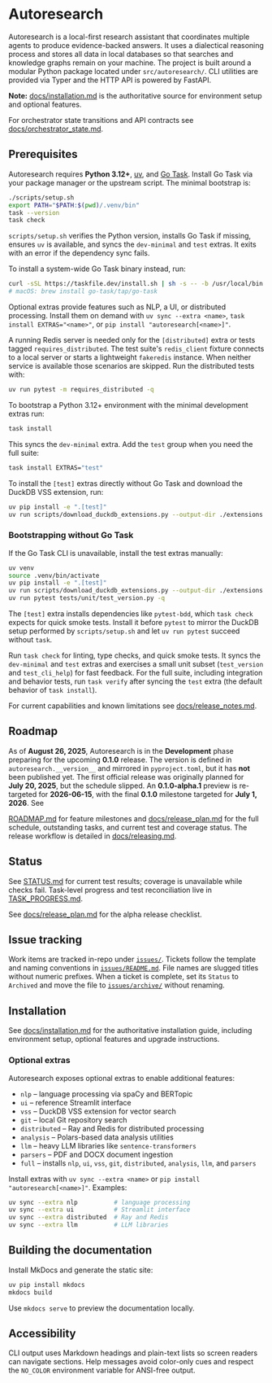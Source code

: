 # Autoresearch

Autoresearch is a local-first research assistant that coordinates multiple agents to
produce evidence-backed answers. It uses a dialectical reasoning process and stores all
data in local databases so that searches and knowledge graphs remain on your machine.
The project is built around a modular Python package located under `src/autoresearch/`.
CLI utilities are provided via Typer and the HTTP API is powered by FastAPI.

**Note:** [docs/installation.md](docs/installation.md) is the authoritative
source for environment setup and optional features.

For orchestrator state transitions and API contracts see
[docs/orchestrator_state.md](docs/orchestrator_state.md).

## Prerequisites

Autoresearch requires **Python 3.12+**, [uv](https://github.com/astral-sh/uv),
and [Go Task](https://taskfile.dev/). Install Go Task via your package manager
or the upstream script. The minimal bootstrap is:

```bash
./scripts/setup.sh
export PATH="$PATH:$(pwd)/.venv/bin"
task --version
task check
```

`scripts/setup.sh` verifies the Python version, installs Go Task if missing,
ensures `uv` is available, and syncs the `dev-minimal` and `test` extras. It
exits with an error if the dependency sync fails.

To install a system-wide Go Task binary instead, run:

```bash
curl -sSL https://taskfile.dev/install.sh | sh -s -- -b /usr/local/bin
# macOS: brew install go-task/tap/go-task
```

Optional extras provide features such as NLP, a UI, or distributed
processing. Install them on demand with `uv sync --extra <name>`,
`task install EXTRAS="<name>"`, or
`pip install "autoresearch[<name>]"`.

A running Redis server is needed only for the `[distributed]` extra or tests
tagged `requires_distributed`. The test suite's `redis_client` fixture connects
to a local server or starts a lightweight `fakeredis` instance. When neither
service is available those scenarios are skipped. Run the distributed tests
with:

```bash
uv run pytest -m requires_distributed -q
```

To bootstrap a Python 3.12+ environment with the minimal development extras run:

```bash
task install
```

This syncs the `dev-minimal` extra. Add the `test` group when you need the full
suite:

```bash
task install EXTRAS="test"
```

To install the `[test]` extras directly without Go Task and download the DuckDB
VSS extension, run:

```bash
uv pip install -e ".[test]"
uv run scripts/download_duckdb_extensions.py --output-dir ./extensions
```

### Bootstrapping without Go Task

If the Go Task CLI is unavailable, install the test extras manually:

```bash
uv venv
source .venv/bin/activate
uv pip install -e ".[test]"
uv run scripts/download_duckdb_extensions.py --output-dir ./extensions
uv run pytest tests/unit/test_version.py -q
```

The `[test]` extra installs dependencies like `pytest-bdd`, which `task check`
expects for quick smoke tests. Install it before `pytest` to mirror the DuckDB
setup performed by `scripts/setup.sh` and let `uv run pytest` succeed without
`task`.

Run `task check` for linting, type checks, and quick smoke tests. It syncs the
`dev-minimal` and `test` extras and exercises a small unit subset (`test_version`
and `test_cli_help`) for fast feedback. For the full suite, including
integration and behavior tests, run `task verify` after syncing the `test` extra
(the default behavior of `task install`).

For current capabilities and known limitations see
[docs/release_notes.md](docs/release_notes.md).

## Roadmap

As of **August 26, 2025**, Autoresearch is in the **Development** phase
preparing for the upcoming **0.1.0** release. The version is defined in
`autoresearch.__version__` and mirrored in `pyproject.toml`, but it has
**not** been published yet. The first official release was originally
planned for **July 20, 2025**, but the schedule slipped. An
**0.1.0-alpha.1** preview is re-targeted for **2026-06-15**, with
the final **0.1.0** milestone targeted for **July 1, 2026**. See

[ROADMAP.md](ROADMAP.md) for feature milestones and
[docs/release_plan.md](docs/release_plan.md) for the full schedule,
outstanding tasks, and current test and coverage status. The release
workflow is detailed in [docs/releasing.md](docs/releasing.md).

## Status

See [STATUS.md](STATUS.md) for current test results; coverage is unavailable
while checks fail.
Task-level progress and test reconciliation live in
[TASK_PROGRESS.md](TASK_PROGRESS.md).

See [docs/release_plan.md](docs/release_plan.md#alpha-release-checklist) for the
alpha release checklist.

## Issue tracking

Work items are tracked in-repo under [`issues/`](issues). Tickets follow
the template and naming conventions in
[`issues/README.md`](issues/README.md). File names are slugged titles
without numeric prefixes. When a ticket is complete, set its `Status` to
`Archived` and move the file to [`issues/archive/`](issues/archive)
without renaming.

## Installation

See [docs/installation.md](docs/installation.md) for the authoritative
installation guide, including environment setup, optional features and
upgrade instructions.

### Optional extras

Autoresearch exposes optional extras to enable additional features:

- `nlp` – language processing via spaCy and BERTopic
- `ui` – reference Streamlit interface
- `vss` – DuckDB VSS extension for vector search
- `git` – local Git repository search
- `distributed` – Ray and Redis for distributed processing
- `analysis` – Polars-based data analysis utilities
- `llm` – heavy LLM libraries like `sentence-transformers`
- `parsers` – PDF and DOCX document ingestion
- `full` – installs `nlp`, `ui`, `vss`, `git`, `distributed`,
  `analysis`, `llm`, and `parsers`

Install extras with `uv sync --extra <name>` or
`pip install "autoresearch[<name>]"`. Examples:

```bash
uv sync --extra nlp          # language processing
uv sync --extra ui           # Streamlit interface
uv sync --extra distributed  # Ray and Redis
uv sync --extra llm          # LLM libraries
```

## Building the documentation

Install MkDocs and generate the static site:

```bash
uv pip install mkdocs
mkdocs build
```

Use `mkdocs serve` to preview the documentation locally.

## Accessibility

CLI output uses Markdown headings and plain-text lists so screen readers can
navigate sections. Help messages avoid color-only cues and respect the
`NO_COLOR` environment variable for ANSI-free output.
